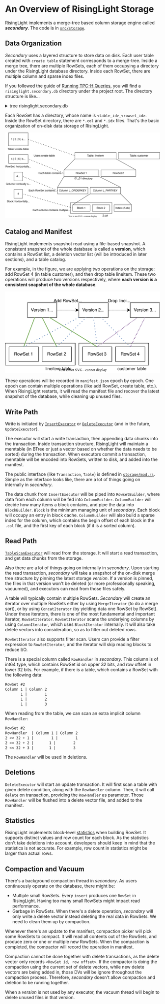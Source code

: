 # An Overview of RisingLight Storage

RisingLight implements a merge-tree based column storage engine called ***secondary***. The code is in
[`src/storage`](https://github.com/risinglightdb/risinglight/blob/main/src/storage/).

## Data Organization

*Secondary* uses a layered structure to store data on disk. Each user table created with `create table` statement corresponds to a merge-tree. Inside a merge tree, there are multiple RowSets, each of them occupying a directory under the RisingLight database directory. Inside each RowSet, there are multiple column and sparse index files.

If you followed the guide of [Running TPC-H Queries](01-tpch.md), you will find a `risinglight.secondary.db` directory under the project root. The directory structure is like...

<details>

<summary>tree risinglight.secondary.db</summary>

```
risinglight.secondary.db
├── 0_1
│   ├── 0.col
│   ├── 0.idx
│   ├── 1.col
│   ├── 1.idx
│   ├── 2.col
│   ├── 2.idx
│   ├── 3.col
│   └── 3.idx
├── 1_5
│   ├── 0.col
│   ├── 0.idx
│   ├── 1.col
│   ├── 1.idx
│   ├── 2.col
│   └── 2.idx
├── 2_3
│   ├── 0.col
│   ├── 0.idx
│   ├── 1.col
│   ├── 1.idx
│   ├── 2.col
│   ├── 2.idx
│   ├── 3.col
│   ├── 3.idx
│   ├── 4.col
│   ├── 4.idx
│   ├── 5.col
│   ├── 5.idx
│   ├── 6.col
│   ├── 6.idx
│   ├── 7.col
│   ├── 7.idx
│   ├── 8.col
│   └── 8.idx
├── 3_6
│   ├── 0.col
│   ├── 0.idx
│   ├── 1.col
│   ├── 1.idx
│   ├── 2.col
│   ├── 2.idx
│   ├── 3.col
│   ├── 3.idx
│   ├── 4.col
│   ├── 4.idx
│   ├── 5.col
│   ├── 5.idx
│   ├── 6.col
│   └── 6.idx
├── 4_4
│   ├── 0.col
│   ├── 0.idx
│   ├── 1.col
│   ├── 1.idx
│   ├── 2.col
│   ├── 2.idx
│   ├── 3.col
│   ├── 3.idx
│   ├── 4.col
│   └── 4.idx
├── 5_0
│   ├── 0.col
│   ├── 0.idx
│   ├── 1.col
│   ├── 1.idx
│   ├── 2.col
│   ├── 2.idx
│   ├── 3.col
│   ├── 3.idx
│   ├── 4.col
│   ├── 4.idx
│   ├── 5.col
│   ├── 5.idx
│   ├── 6.col
│   ├── 6.idx
│   ├── 7.col
│   └── 7.idx
├── 6_2
│   ├── 0.col
│   ├── 0.idx
│   ├── 1.col
│   ├── 1.idx
│   ├── 2.col
│   ├── 2.idx
│   ├── 3.col
│   ├── 3.idx
│   ├── 4.col
│   ├── 4.idx
│   ├── 5.col
│   ├── 5.idx
│   ├── 6.col
│   ├── 6.idx
│   ├── 7.col
│   ├── 7.idx
│   ├── 8.col
│   └── 8.idx
├── 7_10
│   ├── 0.col
│   ├── 0.idx
│   ├── 1.col
│   ├── 1.idx
│   ├── 10.col
│   ├── 10.idx
│   ├── 11.col
│   ├── 11.idx
│   ├── 12.col
│   ├── 12.idx
│   ├── 13.col
│   ├── 13.idx
│   ├── 14.col
│   ├── 14.idx
│   ├── 15.col
│   ├── 15.idx
│   ├── 2.col
│   ├── 2.idx
│   ├── 3.col
│   ├── 3.idx
│   ├── 4.col
│   ├── 4.idx
│   ├── 5.col
│   ├── 5.idx
│   ├── 6.col
│   ├── 6.idx
│   ├── 7.col
│   ├── 7.idx
│   ├── 8.col
│   ├── 8.idx
│   ├── 9.col
│   └── 9.idx
├── 7_7
│   ├── 0.col
│   ├── 0.idx
│   ├── 1.col
│   ├── 1.idx
│   ├── 10.col
│   ├── 10.idx
│   ├── 11.col
│   ├── 11.idx
│   ├── 12.col
│   ├── 12.idx
│   ├── 13.col
│   ├── 13.idx
│   ├── 14.col
│   ├── 14.idx
│   ├── 15.col
│   ├── 15.idx
│   ├── 2.col
│   ├── 2.idx
│   ├── 3.col
│   ├── 3.idx
│   ├── 4.col
│   ├── 4.idx
│   ├── 5.col
│   ├── 5.idx
│   ├── 6.col
│   ├── 6.idx
│   ├── 7.col
│   ├── 7.idx
│   ├── 8.col
│   ├── 8.idx
│   ├── 9.col
│   └── 9.idx
├── 7_8
│   ├── 0.col
│   ├── 0.idx
│   ├── 1.col
│   ├── 1.idx
│   ├── 10.col
│   ├── 10.idx
│   ├── 11.col
│   ├── 11.idx
│   ├── 12.col
│   ├── 12.idx
│   ├── 13.col
│   ├── 13.idx
│   ├── 14.col
│   ├── 14.idx
│   ├── 15.col
│   ├── 15.idx
│   ├── 2.col
│   ├── 2.idx
│   ├── 3.col
│   ├── 3.idx
│   ├── 4.col
│   ├── 4.idx
│   ├── 5.col
│   ├── 5.idx
│   ├── 6.col
│   ├── 6.idx
│   ├── 7.col
│   ├── 7.idx
│   ├── 8.col
│   ├── 8.idx
│   ├── 9.col
│   └── 9.idx
├── 7_9
│   ├── 0.col
│   ├── 0.idx
│   ├── 1.col
│   ├── 1.idx
│   ├── 10.col
│   ├── 10.idx
│   ├── 11.col
│   ├── 11.idx
│   ├── 12.col
│   ├── 12.idx
│   ├── 13.col
│   ├── 13.idx
│   ├── 14.col
│   ├── 14.idx
│   ├── 15.col
│   ├── 15.idx
│   ├── 2.col
│   ├── 2.idx
│   ├── 3.col
│   ├── 3.idx
│   ├── 4.col
│   ├── 4.idx
│   ├── 5.col
│   ├── 5.idx
│   ├── 6.col
│   ├── 6.idx
│   ├── 7.col
│   ├── 7.idx
│   ├── 8.col
│   ├── 8.idx
│   ├── 9.col
│   └── 9.idx
├── dv
└── manifest.json
```

</details>

Each RowSet has a directory, whose name is `<table_id>_<rowset_id>`. Inside the RowSet directory, there are `*.col` and `*.idx` files. That's the basic organization of on-disk data storage of RisingLight.

![Organization of files](images/04-storage-overview-01.svg)

## Catalog and Manifest

RisingLight implements snapshot read using a file-based snapshot. A consistent snapshot of the whole database is called a **version**, which contains a RowSet list, a deletion vector list (will be introduced in later sections), and a table catalog.

For example, in the figure, we are applying two operations on the storage: add RowSet 4 (in table customer), and then drop table lineitem. These two operations will produce two versions respectively, where **each version is a consistent snapshot of the whole database**.

![Operation of manifest](images/04-storage-overview-02.svg)

These operations will be recorded in `manifest.json` epoch by epoch. One epoch can contain multiple operations (like add RowSet, create table, etc.). When RisingLight restarts, it will read the manifest file and recover the latest snapshot of the database, while cleaning up unused files.

## Write Path

Write is initiated by [`InsertExecutor`](https://github.com/risinglightdb/risinglight/blob/main/src/executor/insert.rs) or [`DeleteExecutor`](https://github.com/risinglightdb/risinglight/blob/main/src/executor/delete.rs) (and in the future, `UpdateExecutor`).

The executor will start a write transaction, then appending data chunks into the transaction. Inside transaction structure, RisingLight will maintain a memtable (in BTree or just a vector based on whether the data needs to be sorted) during the transaction. When executors commit a transaction, memtable will be encoded into RowSets, written to disk, and added into the manifest.

The public interface (like `Transaction`, `Table`) is defined in [`storage/mod.rs`](https://github.com/risinglightdb/risinglight/blob/main/src/storage/mod.rs). Simple as the interface looks like, there are a lot of things going on internally in *secondary*.

The data chunk from `InsertExecutor` will be piped into `RowsetBuilder`, where data from each column will be fed into `ColumnBuilder`. `ColumnBuilder` will decide how many items a block contains, and pipe the data into `BlockBuilder`. `Block` is the minimum managing unit of *secondary*. Each block will occupy an entry in block cache. `ColumnBuilder` will also build a sparse index for the column, which contains the begin offset of each block in the `.col` file, and the first key of each block (if it is a sorted column).

## Read Path

[`TableScanExecutor`](https://github.com/risinglightdb/risinglight/blob/main/src/executor/table_scan.rs) will read from the storage. It will start a read transaction, and get data chunks from the storage.

Also there are a lot of things going on internally in *secondary*. Upon starting the read transaction, *secondary* will take a snapshot of the on-disk merge tree structure by pinning the latest storage *version*. If a version is pinned, the files in that version won't be deleted (or more professionally speaking, vacuumed), and executors can read from those files safely.

A table will typically contain multiple RowSets. *Secondary* will create an iterator over multiple RowSets either by using `MergeIterator` (to do a merge sort), or by using `ConcatIterator` (by yielding data one RowSet by RowSet). Under those iterators, there is one of the most fundamental and important iterator, `RowSetIterator`. `RowSetIterator` scans the underlying columns by using `ColumnIterator`, which uses `BlockIterator` internally. It will also take delete vectors into consideration, so as to filter out deleted rows.

`RowSetIterator` also supports filter scan. Users can provide a filter expression to `RowSetIterator`, and the iterator will skip reading blocks to reduce I/O.

There is a special column called `RowHandler` in *secondary*. This column is of int64 type, which contains RowSet id on upper 32 bits, and row offset in lower 32 bits. For example, if there is a table, which contains a RowSet with the following data:

```
RowSet #2
Column 1 | Column 2
       1 |        1
       1 |        2
       1 |        3
```

When reading from the table, we can scan an extra implicit column `RowHandler`:

```
RowSet #2
RowHandler  | Column 1 | Column 2
2 << 32 + 1 |        1 |        1
2 << 32 + 2 |       1 |        2
2 << 32 + 3 |       1 |        3
```

The `RowHandler` will be used in deletions.

## Deletions

`DeleteExecutor` will start an update transaction. It will first scan a table with given delete condition, along with the `RowHandler` column. Then, it will call `delete` on transaction, providing the `RowHandler` as parameter. Those `RowHandler` will be flushed into a delete vector file, and added to the manifest.

## Statistics

RisingLight implements block-level [statistics](https://github.com/risinglightdb/risinglight/tree/main/src/storage/secondary/statistics) when building RowSet. It supports distinct values and row count for each block. As the statistics don't take deletions into account, developers should keep in mind that the statistics is not accurate. For example, row count in statistics might be larger than actual rows.

## Compaction and Vacuum

There's a background compaction thread in *secondary*. As users continuously operate on the database, there might be:
* Multiple small RowSets. Every `insert` produces one `RowSet` in RisingLight. Having too many small RowSets might impact read performance.
* Garbage in RowSets. When there's a delete operation, *secondary* will only write a delete vector instead deleting the real data in RowSets. We need to clean them up by compaction.

Whenever there's an update to the manifest, compaction picker will pick some RowSets to compact. It will read all contents out of the RowSets, and produce zero or one or multiple new RowSets. When the compaction is completed, the compactor will record the operation in manifest.

Compaction cannot be done together with delete transactions, as the delete vector only records `<RowSet id, row offset>`. If the compactor is doing the compaction using the current set of delete vectors, while new delete vectors are being added in, those DVs will be ignore throughout the compaction process. Therefore, *secondary* doesn't allow compaction and deletion to be running together.

When a *version* is not used by any executor, the vacuum thread will begin to delete unused files in that version. 